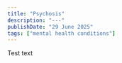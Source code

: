 ```yaml
---
title: "Psychosis"
description: "---"
publishDate: "29 June 2025"
tags: ["mental health conditions"]
---
```


Test text
